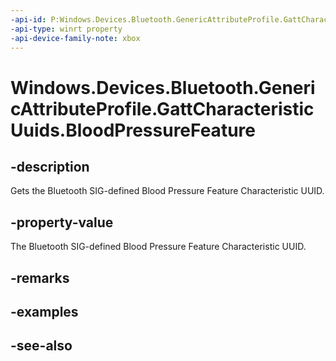 ```yaml
---
-api-id: P:Windows.Devices.Bluetooth.GenericAttributeProfile.GattCharacteristicUuids.BloodPressureFeature
-api-type: winrt property
-api-device-family-note: xbox
---
```


<!-- Property syntax
public System.Guid BloodPressureFeature { get; }
-->

# Windows.Devices.Bluetooth.GenericAttributeProfile.GattCharacteristicUuids.BloodPressureFeature

## -description
Gets the Bluetooth SIG-defined Blood Pressure Feature Characteristic UUID.

## -property-value
The Bluetooth SIG-defined Blood Pressure Feature Characteristic UUID.

## -remarks

## -examples

## -see-also
